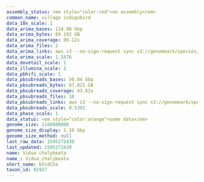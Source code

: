 ```yaml
---
assembly_status: <em style="color:red">no assembly</em>
common_name: village indigobird
data_10x_scale: 1
data_arima_bases: 114.98 Gbp
data_arima_bytes: 69.192 GB
data_arima_coverage: 99.12x
data_arima_files: 2
data_arima_links: aws s3 --no-sign-request sync s3://genomeark/species/Vidua_chalybeata/bVidCha2/genomic_data/arima/ .<br>
data_arima_scale: 1.5476
data_dovetail_scale: 1
data_illumina_scale: 1
data_pbhifi_scale: 1
data_pbsubreads_bases: 50.84 Gbp
data_pbsubreads_bytes: 87.821 GB
data_pbsubreads_coverage: 43.82x
data_pbsubreads_files: 10
data_pbsubreads_links: aws s3 --no-sign-request sync s3://genomeark/species/Vidua_chalybeata/bVidCha1/genomic_data/pacbio/ . --exclude "*ccs.bam*"<br>
data_pbsubreads_scale: 0.5391
data_phase_scale: 1
data_status: <em style="color:orange">some data</em>
genome_size: 1160000000
genome_size_display: 1.16 Gbp
genome_size_method: null
last_raw_data: 1595272439
last_updated: 1595272439
name: Vidua chalybeata
name_: Vidua_chalybeata
short_name: bVidCha
taxon_id: 81927
---
```

